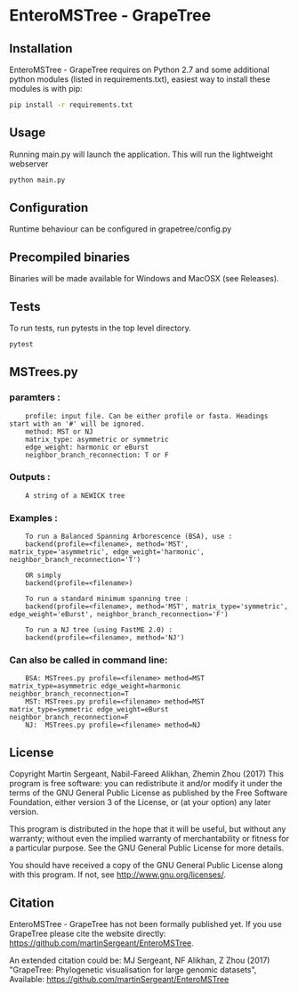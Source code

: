# EnteroMSTree - GrapeTree

## Installation 
EnteroMSTree - GrapeTree requires on Python 2.7 and some additional python modules (listed in requirements.txt), easiest way to install these modules is with pip:

```bash
pip install -r requirements.txt

```

## Usage
Running main.py will launch the application. This will run the lightweight webserver 
```bash
python main.py

```


## Configuration
Runtime behaviour can be configured in grapetree/config.py 

## Precompiled binaries 
Binaries will be made available for Windows and MacOSX (see Releases).


## Tests
To run tests, run pytests in the top level directory.
```bash
pytest

```


## MSTrees.py
### paramters :
        profile: input file. Can be either profile or fasta. Headings start with an '#' will be ignored. 
        method: MST or NJ
        matrix_type: asymmetric or symmetric
        edge_weight: harmonic or eBurst
        neighbor_branch_reconnection: T or F
    
### Outputs :
        A string of a NEWICK tree
    
### Examples :
        To run a Balanced Spanning Arborescence (BSA), use :
        backend(profile=<filename>, method='MST', matrix_type='asymmetric', edge_weight='harmonic', neighbor_branch_reconnection='T')
    
        OR simply
        backend(profile=<filename>)
        
        To run a standard minimum spanning tree :
        backend(profile=<filename>, method='MST', matrix_type='symmetric', edge_weight='eBurst', neighbor_branch_reconnection='F')
        
        To run a NJ tree (using FastME 2.0) :
        backend(profile=<filename>, method='NJ')
    
### Can also be called in command line:
        BSA: MSTrees.py profile=<filename> method=MST matrix_type=asymmetric edge_weight=harmonic neighbor_branch_reconnection=T
        MST: MSTrees.py profile=<filename> method=MST matrix_type=symmetric edge_weight=eBurst neighbor_branch_reconnection=F
        NJ:  MSTrees.py profile=<filename> method=NJ


## License
Copyright Martin Sergeant, Nabil-Fareed Alikhan, Zhemin Zhou (2017)
This program is free software: you can redistribute it and/or modify it under the terms of the GNU General Public License as published by the Free Software Foundation, either version 3 of the License, or (at your option) any later version.

This program is distributed in the hope that it will be useful, but without any warranty; without even the implied warranty of merchantability or fitness for a particular purpose. See the GNU General Public License for more details.

You should have received a copy of the GNU General Public License along with this program.  If not, see <http://www.gnu.org/licenses/>.


## Citation
EnteroMSTree - GrapeTree has not been formally published yet. If you use GrapeTree please cite the website directly: https://github.com/martinSergeant/EnteroMSTree.

An extended citation could be:
   MJ Sergeant, NF Alikhan, Z Zhou (2017) "GrapeTree: Phylogenetic visualisation for large genomic datasets", Available: https://github.com/martinSergeant/EnteroMSTree